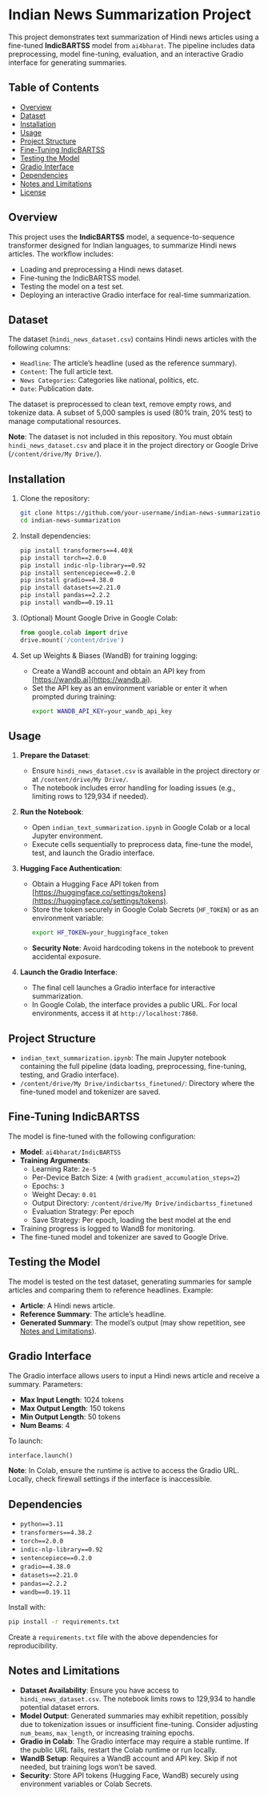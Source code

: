 # Indian News Summarization Project

This project demonstrates text summarization of Hindi news articles using a fine-tuned **IndicBARTSS** model from `ai4bharat`. The pipeline includes data preprocessing, model fine-tuning, evaluation, and an interactive Gradio interface for generating summaries.

## Table of Contents
- [Overview](#overview)
- [Dataset](#dataset)
- [Installation](#installation)
- [Usage](#usage)
- [Project Structure](#project-structure)
- [Fine-Tuning IndicBARTSS](#fine-tuning-indicbartss)
- [Testing the Model](#testing-the-model)
- [Gradio Interface](#gradio-interface)
- [Dependencies](#dependencies)
- [Notes and Limitations](#notes-and-limitations)
- [License](#license)

## Overview
This project uses the **IndicBARTSS** model, a sequence-to-sequence transformer designed for Indian languages, to summarize Hindi news articles. The workflow includes:
- Loading and preprocessing a Hindi news dataset.
- Fine-tuning the IndicBARTSS model.
- Testing the model on a test set.
- Deploying an interactive Gradio interface for real-time summarization.

## Dataset
The dataset (`hindi_news_dataset.csv`) contains Hindi news articles with the following columns:
- `Headline`: The article’s headline (used as the reference summary).
- `Content`: The full article text.
- `News Categories`: Categories like national, politics, etc.
- `Date`: Publication date.

The dataset is preprocessed to clean text, remove empty rows, and tokenize data. A subset of 5,000 samples is used (80% train, 20% test) to manage computational resources.

**Note**: The dataset is not included in this repository. You must obtain `hindi_news_dataset.csv` and place it in the project directory or Google Drive (`/content/drive/My Drive/`).

## Installation
1. Clone the repository:
   ```bash
   git clone https://github.com/your-username/indian-news-summarization.git
   cd indian-news-summarization
   ```

2. Install dependencies:
   ```bash
   pip install transformers==4.40关
   pip install torch==2.0.0
   pip install indic-nlp-library==0.92
   pip install sentencepiece==0.2.0
   pip install gradio==4.38.0
   pip install datasets==2.21.0
   pip install pandas==2.2.2
   pip install wandb==0.19.11
   ```

3. (Optional) Mount Google Drive in Google Colab:
   ```python
   from google.colab import drive
   drive.mount('/content/drive')
   ```

4. Set up Weights & Biases (WandB) for training logging:
   - Create a WandB account and obtain an API key from [https://wandb.ai](https://wandb.ai).
   - Set the API key as an environment variable or enter it when prompted during training:
     ```bash
     export WANDB_API_KEY=your_wandb_api_key
     ```

## Usage
1. **Prepare the Dataset**:
   - Ensure `hindi_news_dataset.csv` is available in the project directory or at `/content/drive/My Drive/`.
   - The notebook includes error handling for loading issues (e.g., limiting rows to 129,934 if needed).

2. **Run the Notebook**:
   - Open `indian_text_summarization.ipynb` in Google Colab or a local Jupyter environment.
   - Execute cells sequentially to preprocess data, fine-tune the model, test, and launch the Gradio interface.

3. **Hugging Face Authentication**:
   - Obtain a Hugging Face API token from [https://huggingface.co/settings/tokens](https://huggingface.co/settings/tokens).
   - Store the token securely in Google Colab Secrets (`HF_TOKEN`) or as an environment variable:
     ```bash
     export HF_TOKEN=your_huggingface_token
     ```
   - **Security Note**: Avoid hardcoding tokens in the notebook to prevent accidental exposure.

4. **Launch the Gradio Interface**:
   - The final cell launches a Gradio interface for interactive summarization.
   - In Google Colab, the interface provides a public URL. For local environments, access it at `http://localhost:7860`.

## Project Structure
- `indian_text_summarization.ipynb`: The main Jupyter notebook containing the full pipeline (data loading, preprocessing, fine-tuning, testing, and Gradio interface).
- `/content/drive/My Drive/indicbartss_finetuned/`: Directory where the fine-tuned model and tokenizer are saved.

## Fine-Tuning IndicBARTSS
The model is fine-tuned with the following configuration:
- **Model**: `ai4bharat/IndicBARTSS`
- **Training Arguments**:
  - Learning Rate: `2e-5`
  - Per-Device Batch Size: `4` (with `gradient_accumulation_steps=2`)
  - Epochs: `3`
  - Weight Decay: `0.01`
  - Output Directory: `/content/drive/My Drive/indicbartss_finetuned`
  - Evaluation Strategy: Per epoch
  - Save Strategy: Per epoch, loading the best model at the end
- Training progress is logged to WandB for monitoring.
- The fine-tuned model and tokenizer are saved to Google Drive.

## Testing the Model
The model is tested on the test dataset, generating summaries for sample articles and comparing them to reference headlines. Example:
- **Article**: A Hindi news article.
- **Reference Summary**: The article’s headline.
- **Generated Summary**: The model’s output (may show repetition, see [Notes and Limitations](#notes-and-limitations)).

## Gradio Interface
The Gradio interface allows users to input a Hindi news article and receive a summary. Parameters:
- **Max Input Length**: 1024 tokens
- **Max Output Length**: 150 tokens
- **Min Output Length**: 50 tokens
- **Num Beams**: 4

To launch:
```python
interface.launch()
```

**Note**: In Colab, ensure the runtime is active to access the Gradio URL. Locally, check firewall settings if the interface is inaccessible.

## Dependencies
- `python==3.11`
- `transformers==4.38.2`
- `torch==2.0.0`
- `indic-nlp-library==0.92`
- `sentencepiece==0.2.0`
- `gradio==4.38.0`
- `datasets==2.21.0`
- `pandas==2.2.2`
- `wandb==0.19.11`

Install with:
```bash
pip install -r requirements.txt
```

Create a `requirements.txt` file with the above dependencies for reproducibility.

## Notes and Limitations
- **Dataset Availability**: Ensure you have access to `hindi_news_dataset.csv`. The notebook limits rows to 129,934 to handle potential dataset errors.
- **Model Output**: Generated summaries may exhibit repetition, possibly due to tokenization issues or insufficient fine-tuning. Consider adjusting `num_beams`, `max_length`, or increasing training epochs.
- **Gradio in Colab**: The Gradio interface may require a stable runtime. If the public URL fails, restart the Colab runtime or run locally.
- **WandB Setup**: Requires a WandB account and API key. Skip if not needed, but training logs won’t be saved.
- **Security**: Store API tokens (Hugging Face, WandB) securely using environment variables or Colab Secrets.
